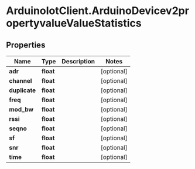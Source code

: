 # ArduinoIotClient.ArduinoDevicev2propertyvalueValueStatistics

## Properties

Name | Type | Description | Notes
------------ | ------------- | ------------- | -------------
**adr** | **float** |  | [optional] 
**channel** | **float** |  | [optional] 
**duplicate** | **float** |  | [optional] 
**freq** | **float** |  | [optional] 
**mod_bw** | **float** |  | [optional] 
**rssi** | **float** |  | [optional] 
**seqno** | **float** |  | [optional] 
**sf** | **float** |  | [optional] 
**snr** | **float** |  | [optional] 
**time** | **float** |  | [optional] 


